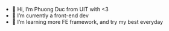 - 👋 Hi, I’m Phuong Duc from UIT with <3
- 👀 I’m currently a front-end dev
- 🌱 I’m learning more FE framework, and try my best everyday  

<!---
DucPhuong66/DucPhuong66 is a ✨ special ✨ repository because its `README.md` (this file) appears on your GitHub profile.
You can click the Preview link to take a look at your changes.
--->
